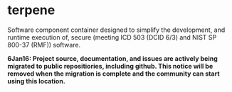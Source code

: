 # terpene
Software component container designed to simplify the development, and 
runtime execution of, secure (meeting ICD 503 (DCID 6/3) and NIST SP 800-37 (RMF))
software. 

**6Jan16: Project source, documentation, and issues are actively being migrated to public repositiories, including github. This notice will be removed when the migration is complete and the community can start using this location.**
